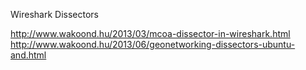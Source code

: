 Wireshark Dissectors

http://www.wakoond.hu/2013/03/mcoa-dissector-in-wireshark.html
http://www.wakoond.hu/2013/06/geonetworking-dissectors-ubuntu-and.html

